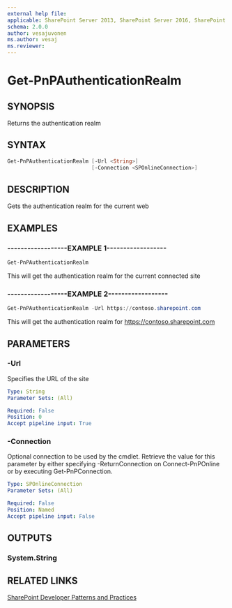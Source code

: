 ```yaml
---
external help file:
applicable: SharePoint Server 2013, SharePoint Server 2016, SharePoint Online
schema: 2.0.0
author: vesajuvonen
ms.author: vesaj
ms.reviewer:
---
```

# Get-PnPAuthenticationRealm

## SYNOPSIS
Returns the authentication realm

## SYNTAX 

```powershell
Get-PnPAuthenticationRealm [-Url <String>]
                           [-Connection <SPOnlineConnection>]
```

## DESCRIPTION
Gets the authentication realm for the current web

## EXAMPLES

### ------------------EXAMPLE 1------------------
```powershell
Get-PnPAuthenticationRealm
```

This will get the authentication realm for the current connected site

### ------------------EXAMPLE 2------------------
```powershell
Get-PnPAuthenticationRealm -Url https://contoso.sharepoint.com
```

This will get the authentication realm for https://contoso.sharepoint.com

## PARAMETERS

### -Url
Specifies the URL of the site

```yaml
Type: String
Parameter Sets: (All)

Required: False
Position: 0
Accept pipeline input: True
```

### -Connection
Optional connection to be used by the cmdlet. Retrieve the value for this parameter by either specifying -ReturnConnection on Connect-PnPOnline or by executing Get-PnPConnection.

```yaml
Type: SPOnlineConnection
Parameter Sets: (All)

Required: False
Position: Named
Accept pipeline input: False
```

## OUTPUTS

### System.String

## RELATED LINKS

[SharePoint Developer Patterns and Practices](https://aka.ms/sppnp)
